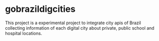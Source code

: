 gobrazildigcities
=================

This project is a experimental project to integrate city apis of Brazil collecting information of each digital city about private, public school and hospital locations.
